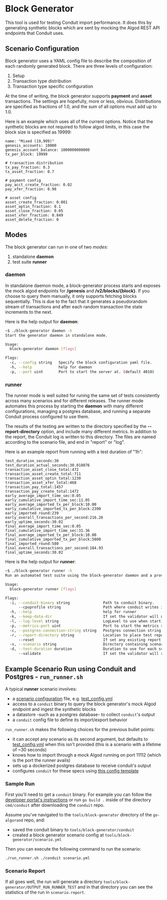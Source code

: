 # Block Generator

This tool is used for testing Conduit import performance. It does this by generating synthetic blocks which are sent by mocking the Algod REST API endpoints that Conduit uses.

## Scenario Configuration

Block generator uses a YAML config file to describe the composition of each randomly generated block. There are three levels of configuration:
1. Setup
2. Transaction type distribution
3. Transaction type specific configuration

At the time of writing, the block generator supports **payment** and **asset** transactions. The settings are hopefully, more or less, obvious. Distributions are specified as fractions of 1.0, and the sum of all options must add up to 1.0.

Here is an example which uses all of the current options. Notice that the synthetic blocks are not required to follow algod limits, in this case the block size is specified as 19999:
```
name: "Mixed (19,999)"
genesis_accounts: 10000
genesis_account_balance: 1000000000000
tx_per_block: 19999

# transaction distribution
tx_pay_fraction: 0.3
tx_asset_fraction: 0.7

# payment config
pay_acct_create_fraction: 0.02
pay_xfer_fraction: 0.98

# asset config
asset_create_fraction: 0.001
asset_optin_fraction: 0.1
asset_close_fraction: 0.05
asset_xfer_fraction: 0.849
asset_delete_fraction: 0
```

## Modes

The block generator can run in one of two _modes_:
1. standalone **daemon**
2. test suite **runner**

### daemon

In standalone daemon mode, a block-generator process starts and exposes the mock algod endpoints for **/genesis** and **/v2/blocks/{block}**. If you choose to query them manually, it only supports fetching blocks sequentially. This is due to the fact that it generates a pseudorandom stream of transactions and after each random transaction the state increments to the next.

Here is the help output for **daemon**: 
```bash
~$ ./block-generator daemon -h
Start the generator daemon in standalone mode.

Usage:
  block-generator daemon [flags]

Flags:
  -c, --config string   Specify the block configuration yaml file.
  -h, --help            help for daemon
  -p, --port uint       Port to start the server at. (default 4010)
```
  
### runner

The runner mode is well suited for runing the same set of tests consistently across many scenarios and for different releases. The runner mode automates this process by starting the **daemon** with many different configurations, managing a postgres database, and running a separate Conduit process configured to use them.

The results of the testing are written to the directory specified by the **--report-directory** option, and include many different metrics. In addition to the report, the Conduit log is written to this directory. The files are named according to the scenario file, and end in "report" or "log".

Here is an example report from running with a test duration of "1h":
```
test_duration_seconds:30
test_duration_actual_seconds:30.018076
transaction_asset_close_total:472
transaction_asset_create_total:711
transaction_asset_optin_total:1230
transaction_asset_xfer_total:468
transaction_pay_total:1457
transaction_pay_create_total:1472
early_average_import_time_sec:0.05
early_cumulative_import_time_sec:11.05
early_average_imported_tx_per_block:10.00
early_cumulative_imported_tx_per_block:2390
early_imported_round:239
early_overall_transactions_per_second:216.26
early_uptime_seconds:30.02
final_average_import_time_sec:0.05
final_cumulative_import_time_sec:31.36
final_average_imported_tx_per_block:10.00
final_cumulative_imported_tx_per_block:5800
final_imported_round:580
final_overall_transactions_per_second:184.93
final_uptime_seconds:30.02
```

Here is the help output for **runner**:
```bash
~$ ./block-generator runner -h
Run an automated test suite using the block-generator daemon and a provided conduit binary. Results are captured to a specified output directory.

Usage:
  block-generator runner [flags]

Flags:
  -i, --conduit-binary string               Path to conduit binary.
      --cpuprofile string                   Path where conduit writes its CPU profile.
  -h, --help                                help for runner
  -k, --keep-data-dir                       If set the validator will not delete the data directory after tests complete.
  -l, --log-level string                    LogLevel to use when starting conduit. [panic, fatal, error, warn, info, debug, trace] (default "error")
  -p, --metrics-port uint                   Port to start the metrics server at. (default 9999)
  -c, --postgres-connection-string string   Postgres connection string.
  -r, --report-directory string             Location to place test reports.
      --reset                               If set any existing report directory will be deleted before running tests.
  -s, --scenario string                     Directory containing scenarios, or specific scenario file.
  -d, --test-duration duration              Duration to use for each scenario. (default 5m0s)
      --validate                            If set the validator will run after test-duration has elapsed to verify data is correct. An extra line in each report indicates validator success or failure.
```

## Example Scenario Run using Conduit and Postgres - `run_runner.sh`

A typical **runner** scenario involves:
* a [scenario configuration](#scenario-configuration) file, e.g. [test_config.yml](./test_config.yml)
* access to a `conduit` binary to query the block generator's mock Algod endpoint and ingest the synthetic blocks
* a datastore -such as a postgres database- to collect `conduit`'s output
* a `conduit` config file to define its import/export behavior

`run_runner.sh` makes the following choices for the previous bullet points:
* it can accept any scenario as its second argument, but defaults to [test_config.yml](./test_config.yml) when this isn't provided (this is a scenario with a lifetime of ~30 seconds)
* knows how to import through a mock Algod running on port 11112 (which is the port the runner avails)
* sets up a dockerized postgres database to receive conduit's output
* configures `conduit` for these specs using [this config template](./runner/template/conduit.yml.tmpl)

### Sample Run

First you'll need to get a `conduit` binary. For example you can follow the [developer portal's instructions](https://developer.algorand.org/docs/get-details/conduit/GettingStarted/#installation) or run `go build .` inside of the directory `cmd/conduit` after downloading the `conduit` repo.

Assume you've navigated to the `tools/block-generator` directory of 
the `go-algorand` repo, and:
* saved the conduit binary to `tools/block-generator/conduit`
* created a block generator scenario config at `tools/block-generator/scenario.yml`

Then you can execute the following command to run the scenario:
```sh
./run_runner.sh ./conduit scenario.yml 
```

### Scenario Report

If all goes well, the run will generate a directory `tools/block-generator/OUTPUT_RUN_RUNNER_TEST` and in that directory you can see the statistics 
of the run in `scenario.report`.


